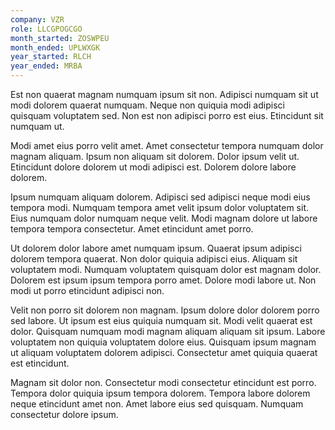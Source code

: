 ```yaml
---
company: VZR
role: LLCGPOGCGO
month_started: ZOSWPEU
month_ended: UPLWXGK
year_started: RLCH
year_ended: MRBA
---
```


Est non quaerat magnam numquam ipsum sit non. Adipisci numquam sit ut modi dolorem quaerat numquam. Neque non quiquia modi adipisci quisquam voluptatem sed. Non est non adipisci porro est eius. Etincidunt sit numquam ut.

Modi amet eius porro velit amet. Amet consectetur tempora numquam dolor magnam aliquam. Ipsum non aliquam sit dolorem. Dolor ipsum velit ut. Etincidunt dolore dolorem ut modi adipisci est. Dolorem dolore labore dolorem.

Ipsum numquam aliquam dolorem. Adipisci sed adipisci neque modi eius tempora modi. Numquam tempora amet velit ipsum dolor voluptatem sit. Eius numquam dolor numquam neque velit. Modi magnam dolore ut labore tempora tempora consectetur. Amet etincidunt amet porro.

Ut dolorem dolor labore amet numquam ipsum. Quaerat ipsum adipisci dolorem tempora quaerat. Non dolor quiquia adipisci eius. Aliquam sit voluptatem modi. Numquam voluptatem quisquam dolor est magnam dolor. Dolorem est ipsum ipsum tempora porro amet. Dolore modi labore ut. Non modi ut porro etincidunt adipisci non.

Velit non porro sit dolorem non magnam. Ipsum dolore dolor dolorem porro sed labore. Ut ipsum est eius quiquia numquam sit. Modi velit quaerat est dolor. Quisquam numquam modi magnam aliquam aliquam sit ipsum. Labore voluptatem non quiquia voluptatem dolore eius. Quisquam ipsum magnam ut aliquam voluptatem dolorem adipisci. Consectetur amet quiquia quaerat est etincidunt.

Magnam sit dolor non. Consectetur modi consectetur etincidunt est porro. Tempora dolor quiquia ipsum tempora dolorem. Tempora labore dolorem neque etincidunt amet non. Amet labore eius sed quisquam. Numquam consectetur dolore ipsum.
    